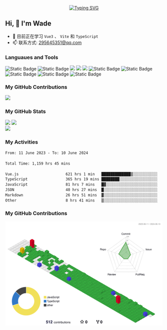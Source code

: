 <div align="center">
  <a href="https://blog.sunguoqi.com/">
    <img src="https://readme-typing-svg.demolab.com?font=Fira+Code&pause=1000&color=024EF7&width=435&lines=热爱可抵岁月漫长！;让正确的事情持续发生！&center=true&size=27" alt="Typing SVG" />
  </a>
</div>

## Hi, 👋 I'm Wade

- 🌱 目前正在学习 `Vue3` 、 `Vite` 和 `TypeScript`
- 📫 联系方式: 295645351@qq.com

### Languaues and Tools

<span > 
  <img alt="Static Badge" src="https://img.shields.io/badge/Vue-%2342b883?style=flat-square&logo=Vue&logoColor=%23fff"> 
  <img alt="Static Badge" src="https://img.shields.io/badge/TypeScript-%230072b3?style=flat-square&logo=TypeScript&logoColor=%23fff"> 
  <img src="https://img.shields.io/badge/-JavaScript-F7DF1E?style=flat-square&logo=javascript&logoColor=white" /> 
  <img src="https://img.shields.io/badge/-HTML5-E34F26?style=flat-square&logo=html5&logoColor=white" /> 
  <img src="https://img.shields.io/badge/-CSS3-1572B6?style=flat-square&logo=css3" /> 
  <img alt="Static Badge" src="https://img.shields.io/badge/Webpack-%230072b3?style=flat-square&logo=webpack&logoColor=%23fff"> 
  <img alt="Static Badge" src="https://img.shields.io/badge/Vite-%239a60fe?style=flat-square&logo=vite&logoColor=%23fff"> 
  <img alt="Static Badge" src="https://img.shields.io/badge/Sass-%23c66394?style=flat-square&logo=Sass&logoColor=%23fff"> 
  <img alt="Static Badge" src="https://img.shields.io/badge/Visual_Studio_Code-007ACC?style=flat-square&logo=Visual-Studio-Code&logoColor=white"> 
  <img alt="Static Badge" src="https://img.shields.io/badge/Git-F05032?style=flat-square&logo=Git&logoColor=white">  
</span>

### My GitHub Contributions

![](https://cwd295645351.github.io/Cwd295645351/github-contribution-grid-snake.svg)

### My GitHub Stats

<div align="left">
  <img src="https://github-readme-stats.vercel.app/api?username=Cwd295645351&show_icons=true" /> 
  <img src="https://github-readme-stats.vercel.app/api/top-langs/?username=Cwd295645351&layout=compact&langs_count=6&text_color=000&icon_color=fff&theme=graywhite" />
</div>
<div align="left">
  <img src="https://4sdvg7tqbv.us.aircode.run/juejin?uid=2541726616266382" />
</div>

### My Activities

<!--START_SECTION:waka-->

```txt
From: 11 June 2023 - To: 10 June 2024

Total Time: 1,159 hrs 45 mins

Vue.js                     621 hrs 1 min   █████████████▒░░░░░░░░░░░   53.55 %
TypeScript                 365 hrs 19 mins ████████░░░░░░░░░░░░░░░░░   31.50 %
JavaScript                 81 hrs 7 mins   █▓░░░░░░░░░░░░░░░░░░░░░░░   06.99 %
JSON                       40 hrs 27 mins  █░░░░░░░░░░░░░░░░░░░░░░░░   03.49 %
Markdown                   26 hrs 51 mins  ▓░░░░░░░░░░░░░░░░░░░░░░░░   02.32 %
Other                      8 hrs 41 mins   ▒░░░░░░░░░░░░░░░░░░░░░░░░   00.75 %
```

<!--END_SECTION:waka-->

### My GitHub Contributions

![](./profile-3d-contrib/profile-gitblock.svg)
